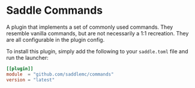 # Saddle Commands
A plugin that implements a set of commonly used commands. They resemble vanilla commands, but are not necessarily a 1:1
recreation. They are all configurable in the plugin config.

To install this plugin, simply add the following to your `saddle.toml` file and run the launcher:
```toml
[[plugin]]
module  = "github.com/saddlemc/commands"
version = "latest"
```
